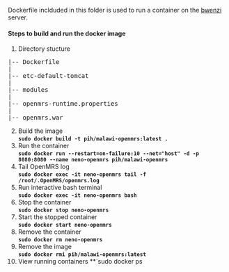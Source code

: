 Dockerfile inclduded in this folder is used to run a container on the [bwenzi](https://bwenzi.pih-emr.org/openmrs) server.


####  Steps to build and run the docker image ####
1. Directory stucture
<pre>
|-- Dockerfile  
|  
|-- etc-default-tomcat  
|  
|-- modules     
|     
|-- openmrs-runtime.properties     
|  	    
|-- openmrs.war     
</pre>
2. Build the image  
**`sudo docker build -t pih/malawi-openmrs:latest .`**
3. Run the container  
**`sudo docker run --restart=on-failure:10 --net="host" -d -p 8080:8080 --name neno-openmrs pih/malawi-openmrs`**
4. Tail OpenMRS log  
**`sudo docker exec -it neno-openmrs tail -f /root/.OpenMRS/openmrs.log`**
5. Run interactive bash terminal  
**`sudo docker exec -it neno-openmrs bash`**
6. Stop the container  
**`sudo docker stop neno-openmrs`**
7. Start the stopped container  
**`sudo docker start neno-openmrs`**
8. Remove the container  
**`sudo docker rm neno-openmrs`**
9. Remove the image  
**`sudo docker rmi pih/malawi-openmrs:latest`**
10. View running containers
**`sudo docker ps
